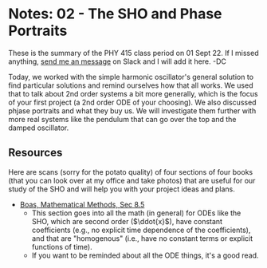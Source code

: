 # Notes: 02 - The SHO and Phase Portraits

These is the summary of the PHY 415 class period on 01 Sept 22. If I missed anything, [send me an message](https://phy415fall2022.slack.com/) on Slack and I will add it here. -DC

Today, we worked with the simple harmonic oscillator's general solution to find particular solutions and remind ourselves how that all works. We used that to talk about 2nd order systems a bit more generally, which is the focus of your first project (a 2nd order ODE of your choosing). We also discussed phjase portraits and what they buy us. We will investigate them further with more real systems like the pendulum that can go over the top and the damped oscillator.

## Resources

Here are scans (sorry for the potato quality) of four sections of four books (that you can look over at my office and take photos) that are useful for our study of the SHO and will help you with your project ideas and plans.

- [Boas, Mathematical Methods, Sec 8.5](../../assets/pdfs/scans/Boas_ODEs_8.5.pdf)
    - This section goes into all the math (in general) for ODEs like the SHO, which are second order ($\ddot{x}$), have constant coefficients (e.g., no explicit time dependence of the coefficients), and that are "homogenous" (i.e., have no constant terms or explicit functions of time).
    - If you want to be reminded about all the ODE things, it's a good read. 
